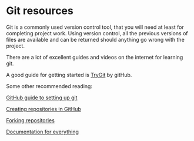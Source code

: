 # Git resources

Git is a commonly used version control tool, that you will need at least for completing project work. Using version control, all the previous versions of files are available and can be returned should anything go wrong with the project.

There are a lot of excellent guides and videos on the internet for learning git.

A good guide for getting started is [TryGit](http://try.github.io/) by gitHub.

Some other recommended reading:

[GitHub guide to setting up git](https://help.github.com/articles/set-up-git)

[Creating repositories in GitHub](https://help.github.com/articles/create-a-repo)

[Forking repositories](https://help.github.com/articles/fork-a-repo)

[Documentation for everything](http://git-scm.com/documentation)
